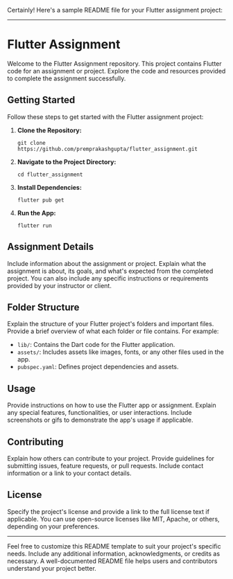 Certainly! Here's a sample README file for your Flutter assignment project:

---

# Flutter Assignment

Welcome to the Flutter Assignment repository. This project contains Flutter code for an assignment or project. Explore the code and resources provided to complete the assignment successfully.

## Getting Started

Follow these steps to get started with the Flutter assignment project:

1. **Clone the Repository:**
   ```
   git clone https://github.com/premprakashgupta/flutter_assignment.git
   ```

2. **Navigate to the Project Directory:**
   ```
   cd flutter_assignment
   ```

3. **Install Dependencies:**
   ```
   flutter pub get
   ```

4. **Run the App:**
   ```
   flutter run
   ```

## Assignment Details

Include information about the assignment or project. Explain what the assignment is about, its goals, and what's expected from the completed project. You can also include any specific instructions or requirements provided by your instructor or client.

## Folder Structure

Explain the structure of your Flutter project's folders and important files. Provide a brief overview of what each folder or file contains. For example:

- `lib/`: Contains the Dart code for the Flutter application.
- `assets/`: Includes assets like images, fonts, or any other files used in the app.
- `pubspec.yaml`: Defines project dependencies and assets.

## Usage

Provide instructions on how to use the Flutter app or assignment. Explain any special features, functionalities, or user interactions. Include screenshots or gifs to demonstrate the app's usage if applicable.

## Contributing

Explain how others can contribute to your project. Provide guidelines for submitting issues, feature requests, or pull requests. Include contact information or a link to your contact details.

## License

Specify the project's license and provide a link to the full license text if applicable. You can use open-source licenses like MIT, Apache, or others, depending on your preferences.

---

Feel free to customize this README template to suit your project's specific needs. Include any additional information, acknowledgments, or credits as necessary. A well-documented README file helps users and contributors understand your project better.

